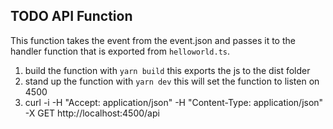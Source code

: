 ##  TODO API Function

This function takes the event from the event.json and passes it to the handler function that is exported from ```helloworld.ts```.

1. build the function with ```yarn build``` this exports the js to the dist folder
2. stand up the function with ```yarn dev``` this will set the function to listen on 4500
3. curl -i -H "Accept: application/json" -H "Content-Type: application/json" -X GET http://localhost:4500/api
